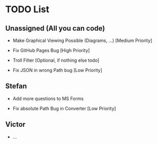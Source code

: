 # TODO List

## Unassigned (All you can code)

+ Make Graphical Viewing Possible (Diagrams, ...) [Medium Priority]

+ Fix GitHub Pages Bug [High Priority]

+ Troll Filter [Optional, if nothing else todo]

+ Fix JSON in wrong Path bug [Low Priority]

## Stefan

+ Add more questions to MS Forms

+ Fix absolute Path Bug in Converter [Low Priority]

## Victor

+ ...
